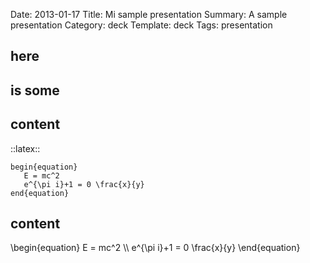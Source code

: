 Date: 2013-01-17
Title: Mi sample presentation
Summary: A sample presentation
Category: deck
Template: deck
Tags: presentation

<section class="slide">
	<h1>here</h1>
</section>
<section class="slide">
	<h1>is some</h1>
</section>
<section class="slide">
	<h2>content</h2>
	::latex::
	
	begin{equation}
	   E = mc^2
	   e^{\pi i}+1 = 0 \frac{x}{y}
	end{equation}
	
</section>
<section class="slide">
	<h2>content</h2>
	<p>
	\begin{equation}
	   E = mc^2 \\
	   e^{\pi i}+1 = 0 \frac{x}{y}
	\end{equation}
	</p>
</section>